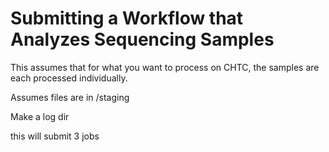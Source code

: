 # Submitting a Workflow that Analyzes Sequencing Samples

This assumes that for what you want to process on CHTC, 
the samples are each processed individually. 

Assumes files are in /staging

Make a log dir

this will submit 3 jobs
